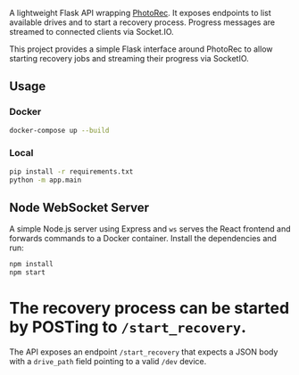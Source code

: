 A lightweight Flask API wrapping [PhotoRec](https://www.cgsecurity.org/). It exposes endpoints to list available drives and to start a recovery process. Progress messages are streamed to connected clients via Socket.IO.

This project provides a simple Flask interface around PhotoRec to allow
starting recovery jobs and streaming their progress via SocketIO.


## Usage

### Docker

```bash
docker-compose up --build
```

### Local

```bash
pip install -r requirements.txt
python -m app.main
```

## Node WebSocket Server

A simple Node.js server using Express and `ws` serves the React frontend and forwards commands to a Docker container. Install the dependencies and run:

```bash
npm install
npm start
```
The recovery process can be started by POSTing to `/start_recovery`.
=======
The API exposes an endpoint `/start_recovery` that expects a JSON body
with a `drive_path` field pointing to a valid `/dev` device.

